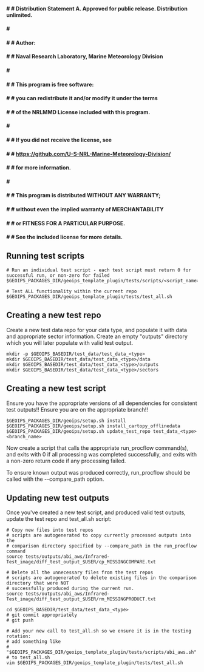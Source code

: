 #### # # Distribution Statement A. Approved for public release. Distribution unlimited.
#### # # 
#### # # Author:
#### # # Naval Research Laboratory, Marine Meteorology Division
#### # # 
#### # # This program is free software:
#### # # you can redistribute it and/or modify it under the terms
#### # # of the NRLMMD License included with this program.
#### # # 
#### # # If you did not receive the license, see
#### # # https://github.com/U-S-NRL-Marine-Meteorology-Division/
#### # # for more information.
#### # # 
#### # # This program is distributed WITHOUT ANY WARRANTY;
#### # # without even the implied warranty of MERCHANTABILITY
#### # # or FITNESS FOR A PARTICULAR PURPOSE.
#### # # See the included license for more details.

Running test scripts
--------------------
```
# Run an individual test script - each test script must return 0 for successful run, or non-zero for failed
$GEOIPS_PACKAGES_DIR/geoips_template_plugin/tests/scripts/<script_name>.sh

# Test ALL functionality within the current repo
$GEOIPS_PACKAGES_DIR/geoips_template_plugin/tests/test_all.sh
```

Creating a new test repo
------------------------
Create a new test data repo for your data type, and populate it with data and appropriate sector information.
Create an empty "outputs" directory which you will later populate with valid test output.
```
mkdir -p $GEOIPS_BASEDIR/test_data/test_data_<type>
mkdir $GEOIPS_BASEDIR/test_data/test_data_<type>/data
mkdir $GEOIPS_BASEDIR/test_data/test_data_<type>/outputs
mkdir $GEOIPS_BASEDIR/test_data/test_data_<type>/sectors
```

Creating a new test script
--------------------------
Ensure you have the appropriate versions of all dependencies for consistent test outputs!!
Ensure you are on the appropriate branch!!
```
$GEOIPS_PACKAGES_DIR/geoips/setup.sh install
$GEOIPS_PACKAGES_DIR/geoips/setup.sh install_cartopy_offlinedata
$GEOIPS_PACKAGES_DIR/geoips/setup.sh update_test_repo test_data_<type> <branch_name>
```

Now create a script that calls the appropriate run_procflow command(s), and exits with 0 if all processing
was completed successfully, and exits with a non-zero return code if any processing failed.

To ensure known output was produced correctly, run_procflow should be called with the --compare_path option.


Updating new test outputs
-------------------------

Once you've created a new test script, and produced valid test outputs, update the test repo and test_all.sh script:
```
# Copy new files into test repos
# scripts are autogenerated to copy currently processed outputs into the
# comparison directory specified by --compare_path in the run_procflow command
source tests/outputs/abi_aws/Infrared-Test_image/diff_test_output_$USER/cp_MISSINGCOMPARE.txt

# Delete all the unnecessary files from the test repos
# scripts are autogenerated to delete existing files in the comparison directory that were NOT
# successfully produced during the current run.
source tests/outputs/abi_aws/Infrared-Test_image/diff_test_output_$USER/rm_MISSINGPRODUCT.txt

cd $GEOIPS_BASEDIR/test_data/test_data_<type>
# git commit appropriately
# git push

# Add your new call to test_all.sh so we ensure it is in the testing rotation:
# add something like
#   "$GEOIPS_PACKAGES_DIR/geoips_template_plugin/tests/scripts/abi_aws.sh"
# to test_all.sh
vim $GEOIPS_PACKAGES_DIR/geoips_template_plugin/tests/test_all.sh
```
